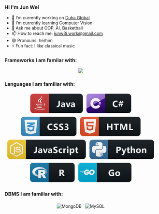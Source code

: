 ### Hi I'm Jun Wei

- 🔭 I’m currently working on [Duha Global](https://duhaglobal.vercel.app/)
- 🌱 I’m currently learning Computer Vision
- 💬 Ask me about OOP, AI, Basketball
- 📫 How to reach me: junw3i.work@gmail.com
- 😄 Pronouns: he/him
- ⚡ Fun fact: I like classical music

### Frameworks I am familar with:
<p align="center">
  <a href="#">
    <img src="https://skillicons.dev/icons?i=spring-dark,kubernetes,docker,c,vim" />
  </a>
</p>
<p align="center">
<!--         <img src="https://github.com/MikeCodesDotNET/ColoredBadges/blob/master/svg/dev/frameworks/angular.svg" alt="angular" style="text-decoration:none; vertical-align:top; margin:6px 4px">
        <img src="https://github.com/MikeCodesDotNET/ColoredBadges/blob/master/svg/dev/frameworks/react.svg" alt="react" style="text-decoration:none; vertical-align:top; margin:6px 4px">  
        <img src="https://github.com/MikeCodesDotNET/ColoredBadges/blob/master/svg/dev/frameworks/nodejs.svg" alt="nodejs" style="text-decoration:none; vertical-align:top; margin:6px 4px">  
        <img src="https://github.com/MikeCodesDotNET/ColoredBadges/blob/master/svg/dev/frameworks/flutter.svg" alt="flutter" style="text-decoration:none; vertical-align:top; margin:6px 4px">  
        <img src="https://github.com/MikeCodesDotNET/ColoredBadges/blob/master/svg/dev/languages/csharp_dotnet.svg" alt=".net" style="text-decoration:none; vertical-align:top; margin:6px 4px">  
        [![My Skills](https://skillicons.dev/icons?i=js,html,css,wasm)](https://skillicons.dev) -->

### Languages I am familiar with:

<p align="center">
    <img src="https://github.com/MikeCodesDotNET/ColoredBadges/blob/master/svg/dev/languages/java.svg" alt="java" style="vertical-align:top; margin:6px 4px">
    <img src="https://github.com/MikeCodesDotNET/ColoredBadges/blob/master/svg/dev/languages/csharp.svg" alt="csharp" style="vertical-align:top; margin:6px 4px">
    <img src="https://github.com/MikeCodesDotNET/ColoredBadges/blob/master/svg/dev/languages/css3.svg" alt="css3" style="vertical-align:top; margin:6px 4px">
    <img src="https://github.com/MikeCodesDotNET/ColoredBadges/blob/master/svg/dev/languages/html.svg" alt="html" style="vertical-align:top; margin:6px 4px">
    <img src="https://github.com/MikeCodesDotNET/ColoredBadges/blob/master/svg/dev/languages/js.svg" alt="js" style="vertical-align:top; margin:6px 4px">
    <img src="https://github.com/MikeCodesDotNET/ColoredBadges/blob/master/svg/dev/languages/python.svg" alt="python" style="vertical-align:top; margin:6px 4px">
    <img src="https://github.com/MikeCodesDotNET/ColoredBadges/blob/master/svg/dev/languages/r.svg" alt="r" style="vertical-align:top; margin:6px 4px">
    <img src="https://github.com/MikeCodesDotNET/ColoredBadges/blob/master/svg/dev/languages/go.svg" alt="go" style="vertical-align:top; margin:6px 4px">
</p>

### DBMS I am familiar with:
<p align="center">
    <img src="https://www.vectorlogo.zone/logos/mongodb/mongodb-ar21.svg" alt="MongoDB" style="vertical-align:top; margin:6px 4px">
    <img src="https://www.vectorlogo.zone/logos/mysql/mysql-ar21.svg" alt="MySQL" style="vertical-align:top; margin:6px 4px">
</p>

